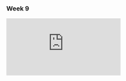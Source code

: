 ### Week 9

![week9](https://raw.githubusercontent.com/cguzzetti/infoVis/master/makeoverMonday/week9/week9.md)

